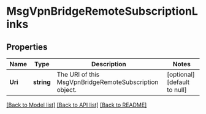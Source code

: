 # MsgVpnBridgeRemoteSubscriptionLinks

## Properties
Name | Type | Description | Notes
------------ | ------------- | ------------- | -------------
**Uri** | **string** | The URI of this MsgVpnBridgeRemoteSubscription object. | [optional] [default to null]

[[Back to Model list]](../README.md#documentation-for-models) [[Back to API list]](../README.md#documentation-for-api-endpoints) [[Back to README]](../README.md)


